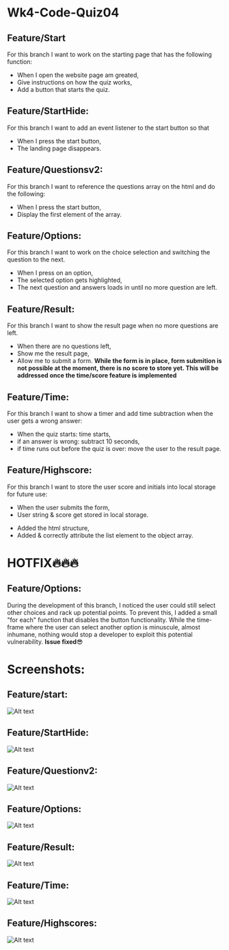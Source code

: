# Wk4-Code-Quiz04
## Feature/Start
For this branch I want to work on the starting page that has the following function:
- When I open the website page am greated,
- Give instructions on how the quiz works,
- Add a button that starts the quiz.

## Feature/StartHide:
For this branch I want to add an event listener to the start button so that
- When I press the start button,
- The landing page disappears.

## Feature/Questionsv2:
For this branch I want to reference the questions array on the html and do the following:
- When I press the start button,
- Display the first element of the array.
## Feature/Options:
For this branch I want to work on the choice selection and switching the question to the next.
- When I press on an option,
- The selected option gets highlighted,
- The next question and answers loads in until no more question are left.
## Feature/Result:
For this branch I want to show the result page when no more questions are left.
- When there are no questions left,
- Show me the result page,
- Allow me to submit a form.
**While the form is in place, form submition is not possible at the moment, there is no score to store yet. This will be addressed once the time/score feature is implemented**
## Feature/Time:
For this branch I want to show a timer and add time subtraction when the user gets a wrong answer:
- When the quiz starts: time starts,
- if an answer is wrong: subtract 10 seconds,
- if time runs out before the quiz is over: move the user to the result page.
## Feature/Highscore:
For this branch I want to store the user score and initials into local storage for future use:
- When the user submits the form,
- User string & score get stored in local storage.
+ Added the html structure,
+ Added & correctly attribute the list element to the object array.


# HOTFIX🔥🔥🔥
## Feature/Options:
During the development of this branch, I noticed the user could still select other choices and rack up potential points. To prevent this, I added a small "for each" function that disables the button functionality. While the time-frame where the user can select another option is minuscule, almost inhumane, nothing would stop a developer to exploit this potential vulnerability. **Issue fixed**😎
# Screenshots:
## Feature/start:
![Alt text](/asset/doc/FeatureStart.png)

## Feature/StartHide:
![Alt text](/asset/doc/StartHide.png)

## Feature/Questionv2:
![Alt text](/asset/doc/Questionsv2.png)

## Feature/Options:
![Alt text](/asset/doc/Options.png)

## Feature/Result:
![Alt text](/asset/doc/Result.png)

## Feature/Time: 
![Alt text](/asset/doc/Time.png)

## Feature/Highscores:
![Alt text](/asset/doc/Highscores.png)